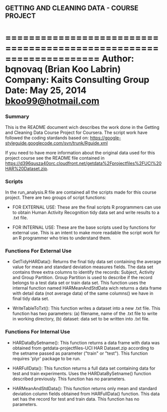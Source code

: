 ## GETTING AND CLEANING DATA - COURSE PROJECT

====================================================================
Author: bqnovaq (Brian Koo Labrin)
Company: Kaits Consulting Group
Date: May 25, 2014
bkoo99@hotmail.com
====================================================================

### Summary

This is the README document wich describes the work done in the Getting and Cleaning Data Course Project for Coursera. The script work have followed the coding stardands based on: https://google-styleguide.googlecode.com/svn/trunk/Rguide.xml

If you need to have more information about the original data used for this project course see the README file contained in https://d396qusza40orc.cloudfront.net/getdata%2Fprojectfiles%2FUCI%20HAR%20Dataset.zip.

### Scripts

In the run_analysis.R file are contained all the scripts made for this course project. There are two groups of script functions:

* FOR EXTERNAL USE: These are the final scripts R programmers can use to obtain Human Activity Recognition tidy data set and write results to a .txt file.

* FOR INTERNAL USE: These are the base scripts used by functions for external use. This is an intent to make more readable the script work for an R programmer who tries to understand them.

### Functions For External Use

* GetTidyHARData(): Returns the final tidy data set containing the average value for mean and standard deviation measures fields. The data set contains three extra columns to identify the records: Subject, Activity and Group Partition. Group Partition is used to describe if the record belongs to a test data set or train data set. This function uses the internal function named HARMeanAndStdData wich returns a data frame with detail data (not average data) of the same columns() we have in final tidy data set.

* WriteTableToTxt(): This function writes a dataset into a new .txt file. This function has two parameters: (a) filename, name of the .txt file to write in working directory, (b) dataset: data set to be written into .txt file.

### Functions For Internal Use

* HARDataBySetname(): This function returns a data frame with data was obtained from getdata-projectfiles-UCI HAR Dataset.zip according to the setname passed as parameter ("train" or "test"). This function requires 'plyr' package to be run.

* HARFullData(): This function returns a full data set containing data for test and train experiments. Uses the HARDataBySetname() function described previously. This function has no parameters.

* HARMeanAndStdData(): This function returns only mean and standard deviation column fields obtained from HARFullData() function. This data set has the record for test and train data. This function has no parameters.